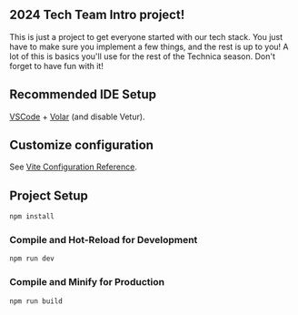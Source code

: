 ## 2024 Tech Team Intro project! 

This is just a project to get everyone started with our tech stack. You just have to make sure you implement a few things, and the rest is up to you! A lot of this is basics you'll use for the rest of the Technica season. Don't forget to have fun with it!

## Recommended IDE Setup

[VSCode](https://code.visualstudio.com/) + [Volar](https://marketplace.visualstudio.com/items?itemName=Vue.volar) (and disable Vetur).

## Customize configuration

See [Vite Configuration Reference](https://vitejs.dev/config/).

## Project Setup

```sh
npm install
```

### Compile and Hot-Reload for Development

```sh
npm run dev
```

### Compile and Minify for Production

```sh
npm run build
```
